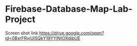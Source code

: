 # Firebase-Database-Map-Lab-Project

Screen shot link
https://drive.google.com/open?id=0BxrFRyjUlSQkY19YYlNtOXdibUE
